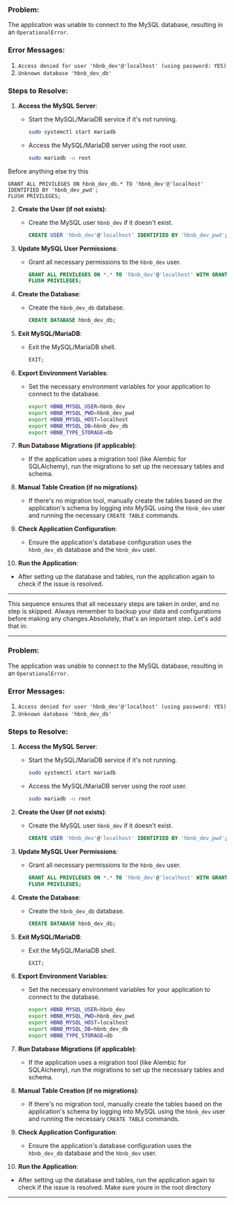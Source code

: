 ### Problem:
The application was unable to connect to the MySQL database, resulting in an `OperationalError`.

### Error Messages:
1. `Access denied for user 'hbnb_dev'@'localhost' (using password: YES)`
2. `Unknown database 'hbnb_dev_db'`

### Steps to Resolve:

1. **Access the MySQL Server**:
   - Start the MySQL/MariaDB service if it's not running.
     ```bash
     sudo systemctl start mariadb
     ```

   - Access the MySQL/MariaDB server using the root user.
     ```bash
     sudo mariadb -u root
     ```

Before anything else try this
```
GRANT ALL PRIVILEGES ON hbnb_dev_db.* TO 'hbnb_dev'@'localhost' IDENTIFIED BY 'hbnb_dev_pwd';
FLUSH PRIVILEGES;
```


2. **Create the User (if not exists)**:
   - Create the MySQL user `hbnb_dev` if it doesn't exist.
     ```sql
     CREATE USER 'hbnb_dev'@'localhost' IDENTIFIED BY 'hbnb_dev_pwd';
     ```

3. **Update MySQL User Permissions**:
   - Grant all necessary permissions to the `hbnb_dev` user.
     ```sql
     GRANT ALL PRIVILEGES ON *.* TO 'hbnb_dev'@'localhost' WITH GRANT OPTION;
     FLUSH PRIVILEGES;
     ```

4. **Create the Database**:
   - Create the `hbnb_dev_db` database.
     ```sql
     CREATE DATABASE hbnb_dev_db;
     ```

5. **Exit MySQL/MariaDB**:
   - Exit the MySQL/MariaDB shell.
     ```sql
     EXIT;
     ```

6. **Export Environment Variables**:
   - Set the necessary environment variables for your application to connect to the database.
     ```bash
     export HBNB_MYSQL_USER=hbnb_dev
     export HBNB_MYSQL_PWD=hbnb_dev_pwd
     export HBNB_MYSQL_HOST=localhost
     export HBNB_MYSQL_DB=hbnb_dev_db
     export HBNB_TYPE_STORAGE=db
     ```

7. **Run Database Migrations (if applicable)**:
   - If the application uses a migration tool (like Alembic for SQLAlchemy), run the migrations to set up the necessary tables and schema.

8. **Manual Table Creation (if no migrations)**:
   - If there's no migration tool, manually create the tables based on the application's schema by logging into MySQL using the `hbnb_dev` user and running the necessary `CREATE TABLE` commands.

9. **Check Application Configuration**:
   - Ensure the application's database configuration uses the `hbnb_dev_db` database and the `hbnb_dev` user.

10. **Run the Application**:
   - After setting up the database and tables, run the application again to check if the issue is resolved.

---

This sequence ensures that all necessary steps are taken in order, and no step is skipped. Always remember to backup your data and configurations before making any changes.Absolutely, that's an important step. Let's add that in:

---

### Problem:
The application was unable to connect to the MySQL database, resulting in an `OperationalError`.

### Error Messages:
1. `Access denied for user 'hbnb_dev'@'localhost' (using password: YES)`
2. `Unknown database 'hbnb_dev_db'`

### Steps to Resolve:

1. **Access the MySQL Server**:
   - Start the MySQL/MariaDB service if it's not running.
     ```bash
     sudo systemctl start mariadb
     ```

   - Access the MySQL/MariaDB server using the root user.
     ```bash
     sudo mariadb -u root
     ```

2. **Create the User (if not exists)**:
   - Create the MySQL user `hbnb_dev` if it doesn't exist.
     ```sql
     CREATE USER 'hbnb_dev'@'localhost' IDENTIFIED BY 'hbnb_dev_pwd';
     ```

3. **Update MySQL User Permissions**:
   - Grant all necessary permissions to the `hbnb_dev` user.
     ```sql
     GRANT ALL PRIVILEGES ON *.* TO 'hbnb_dev'@'localhost' WITH GRANT OPTION;
     FLUSH PRIVILEGES;
     ```

4. **Create the Database**:
   - Create the `hbnb_dev_db` database.
     ```sql
     CREATE DATABASE hbnb_dev_db;
     ```

5. **Exit MySQL/MariaDB**:
   - Exit the MySQL/MariaDB shell.
     ```sql
     EXIT;
     ```

6. **Export Environment Variables**:
   - Set the necessary environment variables for your application to connect to the database.
     ```bash
     export HBNB_MYSQL_USER=hbnb_dev
     export HBNB_MYSQL_PWD=hbnb_dev_pwd
     export HBNB_MYSQL_HOST=localhost
     export HBNB_MYSQL_DB=hbnb_dev_db
     export HBNB_TYPE_STORAGE=db
     ```

7. **Run Database Migrations (if applicable)**:
   - If the application uses a migration tool (like Alembic for SQLAlchemy), run the migrations to set up the necessary tables and schema.

8. **Manual Table Creation (if no migrations)**:
   - If there's no migration tool, manually create the tables based on the application's schema by logging into MySQL using the `hbnb_dev` user and running the necessary `CREATE TABLE` commands.

9. **Check Application Configuration**:
   - Ensure the application's database configuration uses the `hbnb_dev_db` database and the `hbnb_dev` user.

10. **Run the Application**:
   - After setting up the database and tables, run the application again to check if the issue is resolved.
   Make sure youre in the root directory

---
